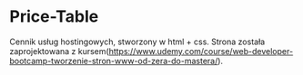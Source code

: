 # Price-Table
 Cennik usług hostingowych, stworzony w html + css. Strona została zaprojektowana z kursem(https://www.udemy.com/course/web-developer-bootcamp-tworzenie-stron-www-od-zera-do-mastera/). 
